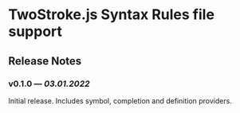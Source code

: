 # TwoStroke.js Syntax Rules file support

## Release Notes

### v0.1.0 &mdash; _03.01.2022_

Initial release. Includes symbol, completion and definition providers.
